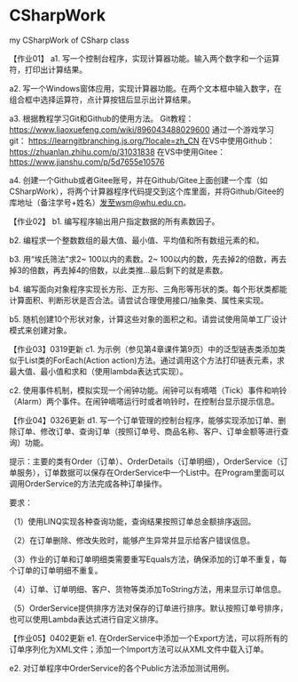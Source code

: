 # CSharpWork
my CSharpWork of CSharp class



【作业01】
a1. 写一个控制台程序，实现计算器功能。输入两个数字和一个运算符，打印出计算结果。

a2. 写一个Windows窗体应用，实现计算器功能。在两个文本框中输入数字，在组合框中选择运算符，点计算按钮后显示出计算结果。

a3. 根据教程学习Git和Github的使用方法。 
Git教程：https://www.liaoxuefeng.com/wiki/896043488029600 
通过一个游戏学习git： https://learngitbranching.js.org/?locale=zh_CN 
在VS中使用Github： https://zhuanlan.zhihu.com/p/31031838 
在VS中使用Gitee： https://www.jianshu.com/p/5d7655e10576

a4. 创建一个Github或者Gitee账号，并在Github/Gitee上面创建一个库（如CSharpWork），将两个计算器程序代码提交到这个库里面，并将Github/Gitee的库地址（备注学号+姓名）发至wsm@whu.edu.cn。

【作业02】
b1. 编写程序输出用户指定数据的所有素数因子。

b2. 编程求一个整数数组的最大值、最小值、平均值和所有数组元素的和。

b3. 用“埃氏筛法”求2~ 100以内的素数。2~ 100以内的数，先去掉2的倍数，再去掉3的倍数，再去掉4的倍数，以此类推...最后剩下的就是素数。

b4. 编写面向对象程序实现长方形、正方形、三角形等形状的类。每个形状类都能计算面积、判断形状是否合法。请尝试合理使用接口/抽象类、属性来实现。

b5. 随机创建10个形状对象，计算这些对象的面积之和。请尝试使用简单工厂设计模式来创建对象。

【作业03】0319更新
c1. 为示例（参见第4章课件第9页）中的泛型链表类添加类似于List<T>类的ForEach(Action<T> action)方法。通过调用这个方法打印链表元素，求最大值、最小值和求和（使用lambda表达式实现）。
  
c2. 使用事件机制，模拟实现一个闹钟功能。闹钟可以有嘀嗒（Tick）事件和响铃（Alarm）两个事件。在闹钟嘀嗒运行时或者响铃时，在控制台显示提示信息。

【作业04】0326更新
d1. 写一个订单管理的控制台程序，能够实现添加订单、删除订单、修改订单、查询订单（按照订单号、商品名称、客户、订单金额等进行查询）功能。

提示：主要的类有Order（订单）、OrderDetails（订单明细），OrderService（订单服务），订单数据可以保存在OrderService中一个List中。在Program里面可以调用OrderService的方法完成各种订单操作。

要求：

（1）使用LINQ实现各种查询功能，查询结果按照订单总金额排序返回。

（2）在订单删除、修改失败时，能够产生异常并显示给客户错误信息。

（3）作业的订单和订单明细类需要重写Equals方法，确保添加的订单不重复，每个订单的订单明细不重复。

（4）订单、订单明细、客户、货物等类添加ToString方法，用来显示订单信息。

（5）OrderService提供排序方法对保存的订单进行排序。默认按照订单号排序，也可以使用Lambda表达式进行自定义排序。

【作业05】0402更新
e1. 在OrderService中添加一个Export方法，可以将所有的订单序列化为XML文件；添加一个Import方法可以从XML文件中载入订单。

e2. 对订单程序中OrderService的各个Public方法添加测试用例。


